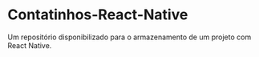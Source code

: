# Contatinhos-React-Native
Um repositório disponibilizado para o armazenamento de um projeto com React Native.
